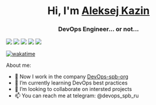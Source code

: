 <h1 align="center">Hi, I'm <a href="https://devops.spb.ru/?utm_source=github&utm_medium=profile&utm_campaign=md" target="_blank">Aleksej Kazin</a> 
</h1>
<h3 align="center">DevOps Engineer... or not...</h3>

![](http://github-profile-summary-cards.vercel.app/api/cards/profile-details?username=DevOps-spb-ru&theme=dracula)
![](http://github-profile-summary-cards.vercel.app/api/cards/repos-per-language?username=DevOps-spb-ru&theme=dracula)
![](http://github-profile-summary-cards.vercel.app/api/cards/most-commit-language?username=DevOps-spb-ru&theme=dracula)
![](http://github-profile-summary-cards.vercel.app/api/cards/stats?username=DevOps-spb-ru&theme=dracula)
![](http://github-profile-summary-cards.vercel.app/api/cards/productive-time?username=DevOps-spb-ru&theme=dracula&utcOffset=8)

[![wakatime](https://wakatime.com/badge/user/a33412da-9f62-4574-943a-12660af2e15c.svg)](https://wakatime.com/@a33412da-9f62-4574-943a-12660af2e15c)

About me:
- 🔭 Now I work in the company [DevOps-spb-org](https://github.com/DevOps-spb-org)
- 🌱 I’m currently learning DevOps best practices
- 👯 I’m looking to collaborate on intersted projects
- 📫 You can reach me at telegram: @devops_spb_ru
